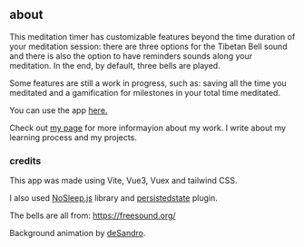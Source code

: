 ## about
This meditation timer has customizable features beyond the time duration of your meditation session: there are three options for the Tibetan Bell sound and there is also the option to have reminders sounds along your meditation. In the end, by default, three bells are played.

Some features are still a work in progress, such as: saving all the time you meditated and a gamification for milestones in your total time meditated.

You can use the app [here.](https://meditate.elenavolpato.me/) 

Check out [my page](https://www.elenavolpato.me/) for more informayion about my work. I write about my learning process and my projects.


###  credits  

This app was made using Vite, Vue3, Vuex and tailwind CSS. 

I also used [NoSleep.js](https://github.com/richtr/NoSleep.js/) library and [persistedstate](https://reposhub.com/vuejs/vuex-utilities/robinvdvleuten-vuex-persistedstate.html) plugin.

The bells are all from: https://freesound.org/

Background animation by [deSandro](https://codepen.io/desandro/pen/BzJkQv). 

